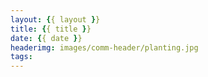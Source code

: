 ```yaml
---
layout: {{ layout }}
title: {{ title }}
date: {{ date }}
headerimg: images/comm-header/planting.jpg
tags: 
---
```

<!-- more -->
